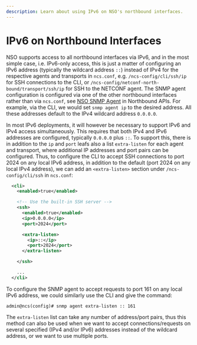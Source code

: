 ```yaml
---
description: Learn about using IPv6 on NSO's northbound interfaces.
---
```


# IPv6 on Northbound Interfaces

NSO supports access to all northbound interfaces via IPv6, and in the most simple case, i.e. IPv6-only access, this is just a matter of configuring an IPv6 address (typically the wildcard address `::`) instead of IPv4 for the respective agents and transports in `ncs.conf`, e.g. `/ncs-config/cli/ssh/ip` for SSH connections to the CLI, or `/ncs-config/netconf-north-bound/transport/ssh/ip` for SSH to the NETCONF agent. The SNMP agent configuration is configured via one of the other northbound interfaces rather than via `ncs.conf`, see [NSO SNMP Agent](../../development/core-concepts/northbound-apis/#the-nso-snmp-agent) in Northbound APIs. For example, via the CLI, we would set `snmp agent ip` to the desired address. All these addresses default to the IPv4 wildcard address `0.0.0.0`.

In most IPv6 deployments, it will however be necessary to support IPv6 and IPv4 access simultaneously. This requires that both IPv4 and IPv6 addresses are configured, typically `0.0.0.0` plus `::`. To support this, there is in addition to the `ip` and `port` leafs also a list `extra-listen` for each agent and transport, where additional IP addresses and port pairs can be configured. Thus, to configure the CLI to accept SSH connections to port 2024 on any local IPv6 address, in addition to the default (port 2024 on any local IPv4 address), we can add an `<extra-listen>` section under `/ncs-config/cli/ssh` in `ncs.conf`:

```xml
  <cli>
    <enabled>true</enabled>

    <!-- Use the built-in SSH server -->
    <ssh>
      <enabled>true</enabled>
      <ip>0.0.0.0</ip>
      <port>2024</port>

      <extra-listen>
        <ip>::</ip>
        <port>2024</port>
      </extra-listen>

    </ssh>

    ...
  </cli>
```

To configure the SNMP agent to accept requests to port 161 on any local IPv6 address, we could similarly use the CLI and give the command:

```cli
admin@ncs(config)# snmp agent extra-listen :: 161
```

The `extra-listen` list can take any number of address/port pairs, thus this method can also be used when we want to accept connections/requests on several specified (IPv4 and/or IPv6) addresses instead of the wildcard address, or we want to use multiple ports.
